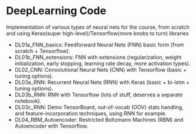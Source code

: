 # DeepLearning Code

Implementation of various types of neural nets for the course, from scratch and using Keras(super high-level)/Tensorflow(more knobs to turn) libraries

* DL01a_FNN_basics: Feedforward Neural Nets (FNN) basic form (from scratch + Tensorflow).
* DL01b_FNN_extensions: FNN with extensions (regularization, weight initialization, early stopping, learning rate decay, more activation types).
* DL02_CNN: Convolutional Neural Nets (CNN) with Tensorflow (basic + tuning options).
* DL03a_RNN: Recurrent Neural Nets (RNN) with Keras (basic + bi-lstm + tuning options).
* DL03b_RNN: RNN with Tensorflow (lots of stuff, deserves a separate notebook).
* DL03c_RNN: Demo TensorBoard, out-of-vocab (OOV) stats handling, and feature-incorporation techniques, using RNN for example. 
* DL04_RBM_Autoencoder: Restricted Boltzmann Machines (RBM) and Autoencoder with Tensorflow.
